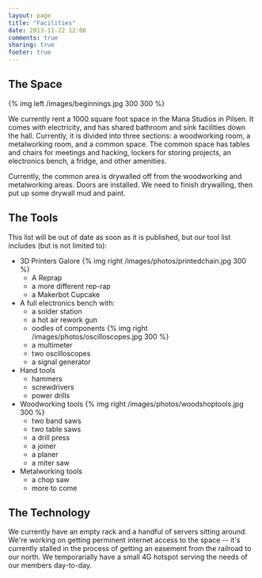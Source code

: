 ```yaml
---
layout: page
title: "Facilities"
date: 2013-11-22 12:06
comments: true
sharing: true
footer: true
---
```


The Space
---------

{% img left /images/beginnings.jpg 300 300 %}

We currently rent a 1000 square foot space in the Mana Studios in Pilsen.
It comes with electricity, and has shared bathroom and sink facilities down the hall.
Currently, it is divided into three sections: a woodworking room, a metalworking room, and a common space. 
The common space has tables and chairs for meetings and hacking, lockers for storing projects, an electronics bench, a fridge, and other amenities.  

Currently, the common area is drywalled off from the woodworking and metalworking areas. 
Doors are installed.
We need to finish drywalling, then put up some drywall mud and paint. 

The Tools
---------

This list will be out of date as soon as it is published, but our tool list includes (but is not limited to):

* 3D Printers Galore {% img right /images/photos/printedchain.jpg 300 %}
	* A Reprap
	* a more different rep-rap
	* a Makerbot Cupcake
* A full electronics bench with:
	* a solder station
	* a hot air rework gun
	* oodles of components {% img right /images/photos/oscilloscopes.jpg 300 %}
	* a multimeter
	* two oscilloscopes
	* a signal generator
* Hand tools
	* hammers
	* screwdrivers
	* power drills
* Woodworking tools {% img right /images/photos/woodshoptools.jpg 300 %}
	* two band saws
	* two table saws
	* a drill press
	* a joiner
	* a planer
	* a miter saw
* Metalworking tools
	* a chop saw
	* more to come 


The Technology
--------------

We currently have an empty rack and a handful of servers sitting around.
We're working on getting perminent internet access to the space -- it's currently stalled in the process of getting an easement from the railroad to our north.
We temporarially have a small 4G hotspot serving the needs of our members day-to-day.
